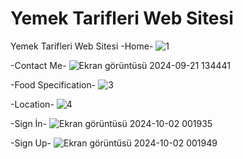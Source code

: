 # Yemek Tarifleri Web Sitesi
 Yemek Tarifleri Web Sitesi
-Home-
![1](https://github.com/user-attachments/assets/af0aea09-c49e-4643-b1e7-cc8d137abf9f)

-Contact Me-
![Ekran görüntüsü 2024-09-21 134441](https://github.com/user-attachments/assets/5543d486-539c-4c69-ab20-b0375c81055d)

-Food Specification-
![3](https://github.com/user-attachments/assets/228fb611-4543-47f3-9525-f792b5cf1052)

-Location-
![4](https://github.com/user-attachments/assets/cdbeedcb-2a81-40da-83f5-d6d3a71fc840)


-Sign İn-
![Ekran görüntüsü 2024-10-02 001935](https://github.com/user-attachments/assets/e3e2214e-a59d-4e3d-a0f0-b5124e16b1eb)

-Sign Up-
![Ekran görüntüsü 2024-10-02 001949](https://github.com/user-attachments/assets/de9c6b00-17e6-4318-a98c-337b2e25275e)
